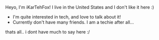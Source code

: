Heyo, I'm iKarTehFox!
I live in the United States and I don't like it here :)

- I'm quite interested in tech, and love to talk about it!
- Currently don't have many friends. I am a techie after all...

thats all.. i dont have much to say here :/

<!---
iKarTehFox/iKarTehFox is a ✨ special ✨ repository because its `README.md` (this file) appears on your GitHub profile.
You can click the Preview link to take a look at your changes.
--->
